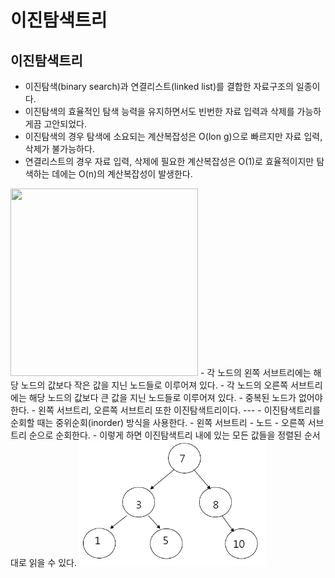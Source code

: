 # 이진탐색트리
## 이진탐색트리
- 이진탐색(binary search)과 연결리스트(linked list)를 결합한 자료구조의 일종이다.
- 이진탐색의 효율적인 탐색 능력을 유지하면서도 빈번한 자료 입력과 삭제를 가능하게끔 고안되었다.
- 이진탐색의 경우 탐색에 소요되는 계산복잡성은 O(lon g)으로 빠르지만 자료 입력, 삭제가 불가능하다.
- 연결리스트의 경우 자료 입력, 삭제에 필요한 계산복잡성은 O(1)로 효율적이지만 탐색하는 데에는 O(n)의 계산복잡성이 발생한다.
<image src = "https://i.imgur.com/nCYjtI7.png" width = 300 height = 300>
- 각 노드의 왼쪽 서브트리에는 해당 노드의 값보다 작은 값을 지닌 노드들로 이루어져 있다.
- 각 노드의 오른쪽 서브트리에는 해당 노드의 값보다 큰 값을 지닌 노드들로 이루어져 있다.
- 중복된 노드가 없어야 한다.
- 왼쪽 서브트리, 오른쪽 서브트리 또한 이진탐색트리이다.
---
- 이진탐색트리를 순회할 때는 중위순회(inorder) 방식을 사용한다.
  - 왼쪽 서브트리 - 노드 - 오른쪽 서브트리 순으로 순회한다.
- 이렇게 하면 이진탐색트리 내에 있는 모든 값들을 정렬된 순서대로 읽을 수 있다.

<img src = "img/retreive_find.png" width = 300 height = 200>